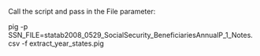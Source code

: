 Call the script and pass in the File parameter:

pig -p SSN_FILE=statab2008_0529_SocialSecurity_BeneficiariesAnnualP_1_Notes.csv -f extract_year_states.pig

